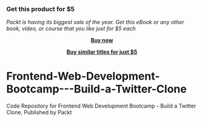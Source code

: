 
### Get this product for $5

<i>Packt is having its biggest sale of the year. Get this eBook or any other book, video, or course that you like just for $5 each</i>


<b><p align='center'>[Buy now](https://packt.link/9781800200975)</p></b>


<b><p align='center'>[Buy similar titles for just $5](https://subscription.packtpub.com/search)</p></b>


# Frontend-Web-Development-Bootcamp---Build-a-Twitter-Clone
Code Repository for Frontend Web Development Bootcamp - Build a Twitter Clone, Published by Packt
